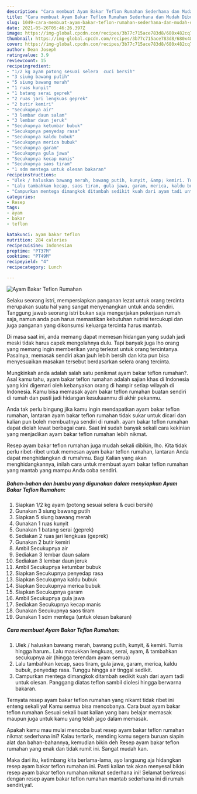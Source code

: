 ```yaml
---
description: "Cara membuat Ayam Bakar Teflon Rumahan Sederhana dan Mudah Dibuat"
title: "Cara membuat Ayam Bakar Teflon Rumahan Sederhana dan Mudah Dibuat"
slug: 1049-cara-membuat-ayam-bakar-teflon-rumahan-sederhana-dan-mudah-dibuat
date: 2021-05-26T05:46:26.397Z
image: https://img-global.cpcdn.com/recipes/3b77c715ace783d8/680x482cq70/ayam-bakar-teflon-rumahan-foto-resep-utama.jpg
thumbnail: https://img-global.cpcdn.com/recipes/3b77c715ace783d8/680x482cq70/ayam-bakar-teflon-rumahan-foto-resep-utama.jpg
cover: https://img-global.cpcdn.com/recipes/3b77c715ace783d8/680x482cq70/ayam-bakar-teflon-rumahan-foto-resep-utama.jpg
author: Dean Joseph
ratingvalue: 3.9
reviewcount: 15
recipeingredient:
- "1/2 kg ayam potong sesuai selera  cuci bersih"
- "3 siung bawang putih"
- "5 siung bawang merah"
- "1 ruas kunyit"
- "1 batang serai geprek"
- "2 ruas jari lengkuas geprek"
- "2 butir kemiri"
- "Secukupnya air"
- "3 lembar daun salam"
- "3 lembar daun jeruk"
- "Secukupnya ketumbar bubuk"
- "Secukupnya penyedap rasa"
- "Secukupnya kaldu bubuk"
- "Secukupnya merica bubuk"
- "Secukupnya garam"
- "Secukupnya gula jawa"
- "Secukupnya kecap manis"
- "Secukupnya saos tiram"
- "1 sdm mentega untuk olesan bakaran"
recipeinstructions:
- "Ulek / haluskan bawang merah, bawang putih, kunyit, &amp; kemiri. Tumis hingga harum.. Lalu masukkan lengkuas, serai, ayam, &amp; tambahkan secukupnya air (hingga terendam ayam semua)"
- "Lalu tambahkan kecap, saos tiram, gula jawa, garam, merica, kaldu bubuk, penyedap rasa. Tunggu hingga air tinggal sedikit."
- "Campurkan mentega dimangkok ditambah sedikit kuah dari ayam tadi untuk olesan. Panggang diatas teflon sambil diolesi hingga berwarna bakaran."
categories:
- Resep
tags:
- ayam
- bakar
- teflon

katakunci: ayam bakar teflon 
nutrition: 284 calories
recipecuisine: Indonesian
preptime: "PT37M"
cooktime: "PT49M"
recipeyield: "4"
recipecategory: Lunch

---
```



![Ayam Bakar Teflon Rumahan](https://img-global.cpcdn.com/recipes/3b77c715ace783d8/680x482cq70/ayam-bakar-teflon-rumahan-foto-resep-utama.jpg)

Selaku seorang istri, mempersiapkan panganan lezat untuk orang tercinta merupakan suatu hal yang sangat menyenangkan untuk anda sendiri. Tanggung jawab seorang istri bukan saja mengerjakan pekerjaan rumah saja, namun anda pun harus memastikan kebutuhan nutrisi tercukupi dan juga panganan yang dikonsumsi keluarga tercinta harus mantab.

Di masa  saat ini, anda memang dapat memesan hidangan yang sudah jadi meski tidak harus capek mengolahnya dulu. Tapi banyak juga lho orang yang memang ingin memberikan yang terlezat untuk orang tercintanya. Pasalnya, memasak sendiri akan jauh lebih bersih dan kita pun bisa menyesuaikan masakan tersebut berdasarkan selera orang tercinta. 



Mungkinkah anda adalah salah satu penikmat ayam bakar teflon rumahan?. Asal kamu tahu, ayam bakar teflon rumahan adalah sajian khas di Indonesia yang kini digemari oleh kebanyakan orang di hampir setiap wilayah di Indonesia. Kamu bisa memasak ayam bakar teflon rumahan buatan sendiri di rumah dan pasti jadi hidangan kesukaanmu di akhir pekanmu.

Anda tak perlu bingung jika kamu ingin mendapatkan ayam bakar teflon rumahan, lantaran ayam bakar teflon rumahan tidak sukar untuk dicari dan kalian pun boleh membuatnya sendiri di rumah. ayam bakar teflon rumahan dapat diolah lewat berbagai cara. Saat ini sudah banyak sekali cara kekinian yang menjadikan ayam bakar teflon rumahan lebih nikmat.

Resep ayam bakar teflon rumahan juga mudah sekali dibikin, lho. Kita tidak perlu ribet-ribet untuk memesan ayam bakar teflon rumahan, lantaran Anda dapat menghidangkan di rumahmu. Bagi Kalian yang akan menghidangkannya, inilah cara untuk membuat ayam bakar teflon rumahan yang mantab yang mampu Anda coba sendiri.

<!--inarticleads1-->

##### Bahan-bahan dan bumbu yang digunakan dalam menyiapkan Ayam Bakar Teflon Rumahan:

1. Siapkan 1/2 kg ayam (potong sesuai selera &amp; cuci bersih)
1. Gunakan 3 siung bawang putih
1. Siapkan 5 siung bawang merah
1. Gunakan 1 ruas kunyit
1. Gunakan 1 batang serai (geprek)
1. Sediakan 2 ruas jari lengkuas (geprek)
1. Gunakan 2 butir kemiri
1. Ambil Secukupnya air
1. Sediakan 3 lembar daun salam
1. Sediakan 3 lembar daun jeruk
1. Ambil Secukupnya ketumbar bubuk
1. Siapkan Secukupnya penyedap rasa
1. Siapkan Secukupnya kaldu bubuk
1. Siapkan Secukupnya merica bubuk
1. Siapkan Secukupnya garam
1. Ambil Secukupnya gula jawa
1. Sediakan Secukupnya kecap manis
1. Gunakan Secukupnya saos tiram
1. Gunakan 1 sdm mentega (untuk olesan bakaran)




<!--inarticleads2-->

##### Cara membuat Ayam Bakar Teflon Rumahan:

1. Ulek / haluskan bawang merah, bawang putih, kunyit, &amp; kemiri. Tumis hingga harum.. Lalu masukkan lengkuas, serai, ayam, &amp; tambahkan secukupnya air (hingga terendam ayam semua)
1. Lalu tambahkan kecap, saos tiram, gula jawa, garam, merica, kaldu bubuk, penyedap rasa. Tunggu hingga air tinggal sedikit.
1. Campurkan mentega dimangkok ditambah sedikit kuah dari ayam tadi untuk olesan. Panggang diatas teflon sambil diolesi hingga berwarna bakaran.




Ternyata resep ayam bakar teflon rumahan yang nikamt tidak ribet ini enteng sekali ya! Kamu semua bisa mencobanya. Cara buat ayam bakar teflon rumahan Sesuai sekali buat kalian yang baru belajar memasak maupun juga untuk kamu yang telah jago dalam memasak.

Apakah kamu mau mulai mencoba buat resep ayam bakar teflon rumahan nikmat sederhana ini? Kalau tertarik, mending kamu segera buruan siapin alat dan bahan-bahannya, kemudian bikin deh Resep ayam bakar teflon rumahan yang enak dan tidak rumit ini. Sangat mudah kan. 

Maka dari itu, ketimbang kita berlama-lama, ayo langsung aja hidangkan resep ayam bakar teflon rumahan ini. Pasti kalian tak akan menyesal bikin resep ayam bakar teflon rumahan nikmat sederhana ini! Selamat berkreasi dengan resep ayam bakar teflon rumahan mantab sederhana ini di rumah sendiri,ya!.

